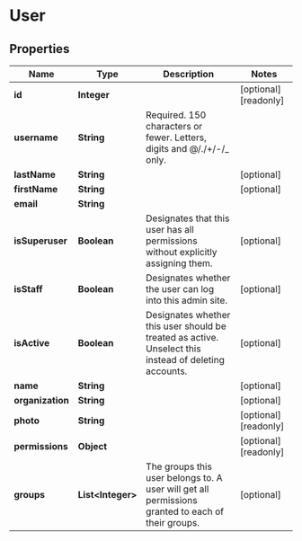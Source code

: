 

# User


## Properties

Name | Type | Description | Notes
------------ | ------------- | ------------- | -------------
**id** | **Integer** |  |  [optional] [readonly]
**username** | **String** | Required. 150 characters or fewer. Letters, digits and @/./+/-/_ only. | 
**lastName** | **String** |  |  [optional]
**firstName** | **String** |  |  [optional]
**email** | **String** |  | 
**isSuperuser** | **Boolean** | Designates that this user has all permissions without explicitly assigning them. |  [optional]
**isStaff** | **Boolean** | Designates whether the user can log into this admin site. |  [optional]
**isActive** | **Boolean** | Designates whether this user should be treated as active. Unselect this instead of deleting accounts. |  [optional]
**name** | **String** |  |  [optional]
**organization** | **String** |  |  [optional]
**photo** | **String** |  |  [optional] [readonly]
**permissions** | **Object** |  |  [optional] [readonly]
**groups** | **List&lt;Integer&gt;** | The groups this user belongs to. A user will get all permissions granted to each of their groups. |  [optional]



